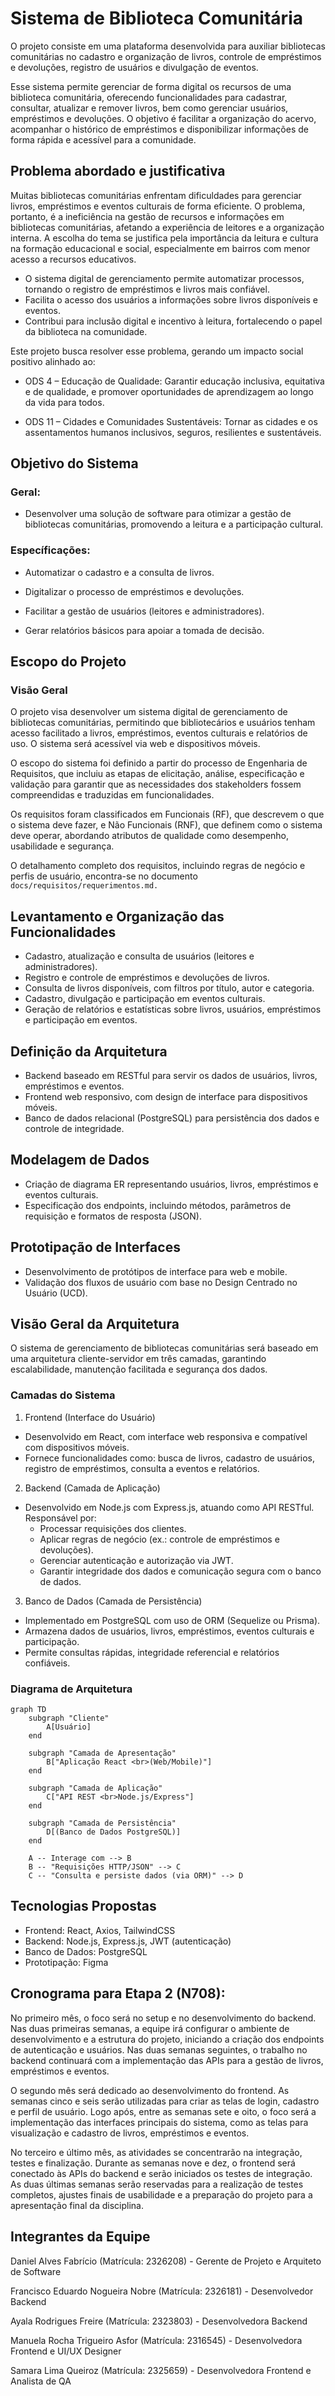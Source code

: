# Sistema de  Biblioteca Comunitária 

O projeto consiste em uma plataforma desenvolvida para auxiliar bibliotecas comunitárias no cadastro e organização de livros, controle de empréstimos e devoluções, registro de usuários e divulgação de eventos.

Esse sistema permite gerenciar de forma digital os recursos de uma biblioteca comunitária, oferecendo funcionalidades para cadastrar, consultar, atualizar e remover livros, bem como gerenciar usuários, empréstimos e devoluções. O objetivo é facilitar a organização do acervo, acompanhar o histórico de empréstimos e disponibilizar informações de forma rápida e acessível para a comunidade.

## Problema abordado e justificativa

Muitas bibliotecas comunitárias enfrentam dificuldades para gerenciar livros, empréstimos e eventos culturais de forma eficiente. O problema, portanto, é a ineficiência na gestão de recursos e informações em bibliotecas comunitárias, afetando a experiência de       leitores e a organização interna. 
A escolha do tema se justifica pela importância da leitura e cultura na formação educacional e social, especialmente em bairros com menor acesso a recursos educativos.
* O sistema digital de gerenciamento permite automatizar processos, tornando o registro de empréstimos e livros mais confiável.
* Facilita o acesso dos usuários a informações sobre livros disponíveis e eventos.
* Contribui para inclusão digital e incentivo à leitura, fortalecendo o papel da biblioteca na comunidade.

Este projeto busca resolver esse problema, gerando um impacto social positivo alinhado ao:

* ODS 4 – Educação de Qualidade: Garantir educação inclusiva, equitativa e de qualidade, e promover oportunidades de aprendizagem ao longo da vida para todos.

* ODS 11 – Cidades e Comunidades Sustentáveis: Tornar as cidades e os assentamentos humanos inclusivos, seguros, resilientes e sustentáveis.

## Objetivo do Sistema

### Geral: 

* Desenvolver uma solução de software para otimizar a gestão de bibliotecas comunitárias, promovendo a leitura e a participação cultural.

### Específicações:

* Automatizar o cadastro e a consulta de livros.

* Digitalizar o processo de empréstimos e devoluções.

* Facilitar a gestão de usuários (leitores e administradores).

* Gerar relatórios básicos para apoiar a tomada de decisão.


## Escopo do Projeto 

### Visão Geral
O projeto visa desenvolver um sistema digital de gerenciamento de bibliotecas comunitárias, permitindo que bibliotecários e usuários tenham acesso facilitado a livros, empréstimos, eventos culturais e relatórios de uso. O sistema será acessível via web e dispositivos móveis.

O escopo do sistema foi definido a partir do processo de Engenharia de Requisitos, que incluiu as etapas de elicitação, análise, especificação e validação para garantir que as necessidades dos stakeholders fossem compreendidas e traduzidas em funcionalidades. 

Os requisitos foram classificados em Funcionais (RF), que descrevem o que o sistema deve fazer, e Não Funcionais (RNF), que definem como o sistema deve operar, abordando atributos de qualidade como desempenho, usabilidade e segurança.

O detalhamento completo dos requisitos, incluindo regras de negócio e perfis de usuário, encontra-se no documento `docs/requisitos/requerimentos.md.`

 ## Levantamento e Organização das Funcionalidades

* Cadastro, atualização e consulta de usuários (leitores e administradores).
* Registro e controle de empréstimos e devoluções de livros.
* Consulta de livros disponíveis, com filtros por título, autor e categoria.
* Cadastro, divulgação e participação em eventos culturais.
* Geração de relatórios e estatísticas sobre livros, usuários, empréstimos e participação em eventos.

 ## Definição da Arquitetura

* Backend baseado em RESTful para servir os dados de usuários, livros, empréstimos e eventos.
* Frontend web responsivo, com design de interface para dispositivos móveis.
* Banco de dados relacional (PostgreSQL) para persistência dos dados e controle de integridade.

 ## Modelagem de Dados 

* Criação de diagrama ER representando usuários, livros, empréstimos e eventos culturais.
* Especificação dos endpoints, incluindo métodos, parâmetros de requisição e formatos de resposta (JSON).

 ## Prototipação de Interfaces

* Desenvolvimento de protótipos de interface para web e mobile.
* Validação dos fluxos de usuário com base no Design Centrado no Usuário (UCD).

 ## Visão Geral da Arquitetura

 O sistema de gerenciamento de bibliotecas comunitárias será baseado em uma arquitetura cliente-servidor em três camadas, garantindo escalabilidade, manutenção facilitada e segurança dos dados.

### Camadas do Sistema
 1. Frontend (Interface do Usuário)
  * Desenvolvido em React, com interface web responsiva e compatível com dispositivos móveis.
  * Fornece funcionalidades como: busca de livros, cadastro de usuários, registro de empréstimos, consulta a eventos e relatórios.

 2.  Backend (Camada de Aplicação)
  * Desenvolvido em Node.js com Express.js, atuando como API RESTful.
      Responsável por:
       * Processar requisições dos clientes.
       * Aplicar regras de negócio (ex.: controle de empréstimos e devoluções).
       * Gerenciar autenticação e autorização via JWT.
       * Garantir integridade dos dados e comunicação segura com o banco de dados.

3. Banco de Dados (Camada de Persistência)

  * Implementado em PostgreSQL com uso de ORM (Sequelize ou Prisma).
  * Armazena dados de usuários, livros, empréstimos, eventos culturais e participação.
  * Permite consultas rápidas, integridade referencial e relatórios confiáveis.

### Diagrama de Arquitetura

```mermaid
graph TD
    subgraph "Cliente"
        A[Usuário]
    end

    subgraph "Camada de Apresentação"
        B["Aplicação React <br>(Web/Mobile)"]
    end

    subgraph "Camada de Aplicação"
        C["API REST <br>Node.js/Express"]
    end

    subgraph "Camada de Persistência"
        D[(Banco de Dados PostgreSQL)]
    end

    A -- Interage com --> B
    B -- "Requisições HTTP/JSON" --> C
    C -- "Consulta e persiste dados (via ORM)" --> D
```

## Tecnologias Propostas

* Frontend: React, Axios, TailwindCSS 
* Backend: Node.js, Express.js, JWT (autenticação) 
* Banco de Dados: PostgreSQL
* Prototipação: Figma

## Cronograma para Etapa 2 (N708):

No primeiro mês, o foco será no setup e no desenvolvimento do backend. Nas duas primeiras semanas, a equipe irá configurar o ambiente de desenvolvimento e a estrutura do projeto, iniciando a criação dos endpoints de autenticação e usuários. Nas duas semanas seguintes, o trabalho no backend continuará com a implementação das APIs para a gestão de livros, empréstimos e eventos.

O segundo mês será dedicado ao desenvolvimento do frontend. As semanas cinco e seis serão utilizadas para criar as telas de login, cadastro e perfil de usuário. Logo após, entre as semanas sete e oito, o foco será a implementação das interfaces principais do sistema, como as telas para visualização e cadastro de livros, empréstimos e eventos.

No terceiro e último mês, as atividades se concentrarão na integração, testes e finalização. Durante as semanas nove e dez, o frontend será conectado às APIs do backend e serão iniciados os testes de integração. As duas últimas semanas serão reservadas para a realização de testes completos, ajustes finais de usabilidade e a preparação do projeto para a apresentação final da disciplina.

## Integrantes da Equipe

Daniel Alves Fabrício (Matrícula: 2326208) - Gerente de Projeto e Arquiteto de Software

Francisco Eduardo Nogueira Nobre (Matrícula: 2326181) - Desenvolvedor Backend

Ayala Rodrigues Freire (Matrícula: 2323803) - Desenvolvedora Backend

Manuela Rocha Trigueiro Asfor (Matrícula: 2316545) - Desenvolvedora Frontend e UI/UX Designer

Samara Lima Queiroz (Matrícula: 2325659) - Desenvolvedora Frontend e Analista de QA
